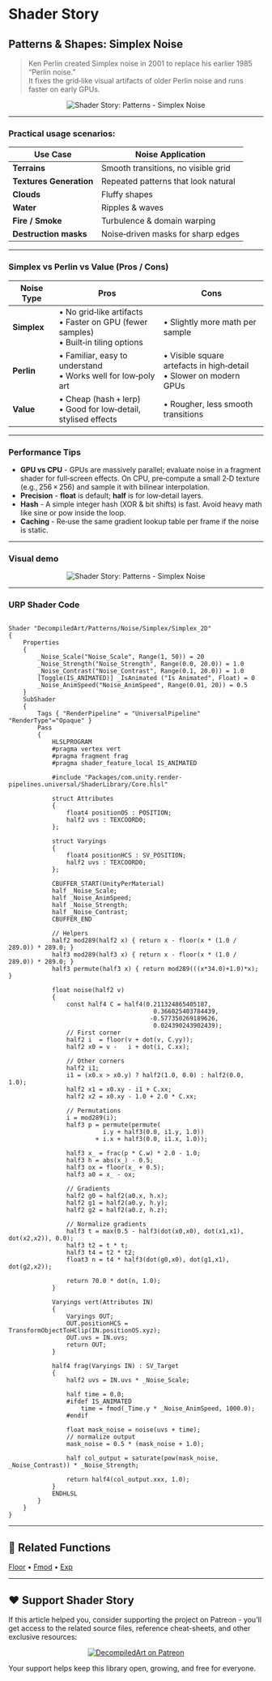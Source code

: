 # Shader Story

## Patterns & Shapes: Simplex Noise

> Ken Perlin created Simplex noise in 2001 to replace his earlier 1985 “Perlin noise.”  
It fixes the grid‑like visual artifacts of older Perlin noise and runs faster on early GPUs.


<p align="center">
<img src="https://github.com/DeGGeD/ShaderStory/blob/main/Resources/Images/Chapters/Patterns/Noises/DA_Patterns_Noises_Simplex_Demo_01.png" alt="Shader Story: Patterns - Simplex Noise" title="Shader Story: Patterns - Simplex Noise">
</p>

---
### Practical usage scenarios:  

| Use Case | Noise Application |
|-----|------------------|
| **Terrains** | Smooth transitions, no visible grid | 
| **Textures Generation** | Repeated patterns that look natural |
| **Clouds** | Fluffy shapes |
| **Water** | Ripples & waves |
| **Fire / Smoke** | Turbulence & domain warping |
| **Destruction masks** | Noise‑driven masks for sharp edges |

---

### Simplex vs Perlin vs Value  (Pros / Cons)

| Noise Type | Pros | Cons |
|------------|------|------|
| **Simplex** | • No grid‑like artifacts<br>• Faster on GPU (fewer samples)<br>• Built‑in tiling options | • Slightly more math per sample |
| **Perlin** | • Familiar, easy to understand<br>• Works well for low‑poly art | • Visible square artefacts in high‑detail<br>• Slower on modern GPUs |
| **Value** | • Cheap (hash + lerp)<br>• Good for low‑detail, stylised effects | • Rougher, less smooth transitions |

---

### Performance Tips
- **GPU vs CPU** - GPUs are massively parallel; evaluate noise in a fragment shader for full‑screen effects. On CPU, pre‑compute a small 2‑D texture (e.g., 256 × 256) and sample it with bilinear interpolation.  
- **Precision** - **float** is default; **half** is for low‑detail layers.  
- **Hash** - A simple integer hash (XOR & bit shifts) is fast. Avoid heavy math like sine or pow inside the loop.  
- **Caching** - Re‑use the same gradient lookup table per frame if the noise is static.

---

### Visual demo

<p align="center">
<img src="https://github.com/DeGGeD/ShaderStory/blob/main/Resources/Images/Chapters/Patterns/Noises/DA_Patterns_Noises_Simplex_Demo_01.gif" alt="Shader Story: Patterns - Simplex Noise" title="Shader Story: Patterns - Simplex Noise">
</p>

---
### URP Shader Code

```hlsl

Shader "DecompiledArt/Patterns/Noise/Simplex/Simplex_2D"
{
    Properties
    {
        _Noise_Scale("Noise_Scale", Range(1, 50)) = 20
        _Noise_Strength("Noise_Strength", Range(0.0, 20.0)) = 1.0
        _Noise_Contrast("Noise_Contrast", Range(0.1, 20.0)) = 1.0
        [Toggle(IS_ANIMATED)] _IsAnimated ("Is Animated", Float) = 0
        _Noise_AnimSpeed("Noise_AnimSpeed", Range(0.01, 20)) = 0.5
    }
    SubShader
    {
        Tags { "RenderPipeline" = "UniversalPipeline" "RenderType"="Opaque" }
        Pass
        {
            HLSLPROGRAM
            #pragma vertex vert
            #pragma fragment frag
            #pragma shader_feature_local IS_ANIMATED
            
            #include "Packages/com.unity.render-pipelines.universal/ShaderLibrary/Core.hlsl"

            struct Attributes
            {
                float4 positionOS : POSITION;
                half2 uvs : TEXCOORD0;
            };

            struct Varyings
            {
                float4 positionHCS : SV_POSITION;
                half2 uvs : TEXCOORD0;
            };

            CBUFFER_START(UnityPerMaterial)
            half _Noise_Scale;
            half _Noise_AnimSpeed;
            half _Noise_Strength;
            half _Noise_Contrast;
            CBUFFER_END

            // Helpers
            half2 mod289(half2 x) { return x - floor(x * (1.0 / 289.0)) * 289.0; }
            half3 mod289(half3 x) { return x - floor(x * (1.0 / 289.0)) * 289.0; }
            half3 permute(half3 x) { return mod289(((x*34.0)+1.0)*x); }

            float noise(half2 v)
            {
                const half4 C = half4(0.211324865405187,  
                                        0.366025403784439,  
                                       -0.577350269189626,  
                                        0.024390243902439);
                // First corner
                half2 i  = floor(v + dot(v, C.yy));
                half2 x0 = v -   i + dot(i, C.xx);

                // Other corners
                half2 i1;
                i1 = (x0.x > x0.y) ? half2(1.0, 0.0) : half2(0.0, 1.0);
                half2 x1 = x0.xy - i1 + C.xx;
                half2 x2 = x0.xy - 1.0 + 2.0 * C.xx;

                // Permutations
                i = mod289(i);
                half3 p = permute(permute(
                          i.y + half3(0.0, i1.y, 1.0))
                        + i.x + half3(0.0, i1.x, 1.0));

                half3 x_ = frac(p * C.w) * 2.0 - 1.0;
                half3 h = abs(x_) - 0.5;
                half3 ox = floor(x_ + 0.5);
                half3 a0 = x_ - ox;

                // Gradients
                half2 g0 = half2(a0.x, h.x);
                half2 g1 = half2(a0.y, h.y);
                half2 g2 = half2(a0.z, h.z);

                // Normalize gradients
                half3 t = max(0.5 - half3(dot(x0,x0), dot(x1,x1), dot(x2,x2)), 0.0);
                half3 t2 = t * t;
                half3 t4 = t2 * t2;
                float3 n = t4 * half3(dot(g0,x0), dot(g1,x1), dot(g2,x2));

                return 70.0 * dot(n, 1.0);
            }

            Varyings vert(Attributes IN)
            {
                Varyings OUT;
                OUT.positionHCS = TransformObjectToHClip(IN.positionOS.xyz);
                OUT.uvs = IN.uvs;
                return OUT;
            }

            half4 frag(Varyings IN) : SV_Target
            {
                half2 uvs = IN.uvs * _Noise_Scale;

                half time = 0.0;
                #ifdef IS_ANIMATED
                    time = fmod(_Time.y * _Noise_AnimSpeed, 1000.0);
                #endif

                float mask_noise = noise(uvs + time);
                // normalize output
                mask_noise = 0.5 * (mask_noise + 1.0);

                half col_output = saturate(pow(mask_noise, _Noise_Contrast)) * _Noise_Strength;

                return half4(col_output.xxx, 1.0);
            }
            ENDHLSL
        }
    }
}
```

---

## 🔗 Related Functions

[Floor](https://github.com/DeGGeD/ShaderStory/blob/main/Chapters/CommonFunctions/Floor.md) • [Fmod](https://github.com/DeGGeD/ShaderStory/blob/main/Chapters/CommonFunctions/Fmod.md) • [Exp](https://github.com/DeGGeD/ShaderStory/blob/main/Chapters/CommonFunctions/Exp.md)

---

## ❤️ Support Shader Story

If this article helped you, consider supporting the project on Patreon - you'll get access to the related source files, reference cheat-sheets, and other exclusive resources:

<p align="center">
  <a href="https://www.patreon.com/decompiled_art" target="_blank">
    <img src="https://github.com/DeGGeD/ShaderStory/blob/main/Resources/Images/Github/ShaderStory_Github_Patreon.jpg" alt="DecompiledArt on Patreon">
  </a>
</p>

Your support helps keep this library open, growing, and free for everyone.
